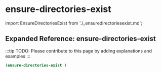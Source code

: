 # ensure-directories-exist

import EnsureDirectoriesExist from './_ensuredirectoriesexist.md';

<EnsureDirectoriesExist />

## Expanded Reference: ensure-directories-exist

:::tip
TODO: Please contribute to this page by adding explanations and examples
:::

```lisp
(ensure-directories-exist )
```
